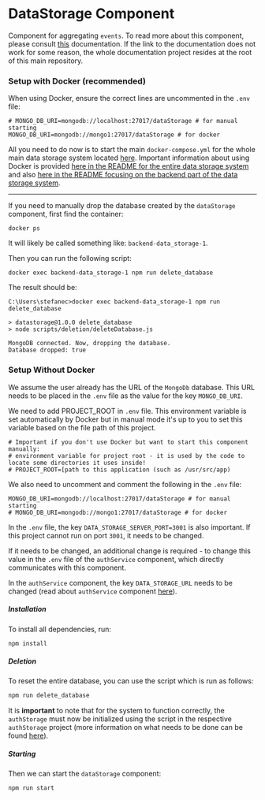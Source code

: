 # DataStorage Component

Component for aggregating `events`. To read more about this component, please consult [this](https://marekstef.github.io/storage-system-documentation/docs/main-system/data-storage/introduction) documentation. If the link to the documentation does not work for some reason, the whole documentation project resides at the root of this main repository.

### Setup with Docker (recommended)

When using Docker, ensure the correct lines are uncommented in the `.env` file:

```env
# MONGO_DB_URI=mongodb://localhost:27017/dataStorage # for manual starting
MONGO_DB_URI=mongodb://mongo1:27017/dataStorage # for docker
```

All you need to do now is to start the main `docker-compose.yml` for the whole main data storage system located [here](../../). Important information about using Docker is provided [here in the README for the entire data storage system](../../) and also [here in the README focusing on the backend part of the data storage system](../).

---

If you need to manually drop the database created by the `dataStorage` component, first find the container:

```docker
docker ps
```

It will likely be called something like: `backend-data_storage-1`.

Then you can run the following script:

```docker
docker exec backend-data_storage-1 npm run delete_database
```

The result should be:

```docker
C:\Users\stefanec>docker exec backend-data_storage-1 npm run delete_database

> datastorage@1.0.0 delete_database
> node scripts/deletion/deleteDatabase.js

MongoDB connected. Now, dropping the database.
Database dropped: true
```

### Setup Without Docker

We assume the user already has the URL of the `MongoDb` database. This URL needs to be placed in the `.env` file as the value for the key `MONGO_DB_URI`.

We need to add PROJECT_ROOT in `.env` file. This environment variable is set automatically by Docker but in manual mode it's up to you to set this variable based on the file path of this project.

```env
# Important if you don't use Docker but want to start this component manually:
# environment variable for project root - it is used by the code to locate some directories it uses inside!
# PROJECT_ROOT=[path to this application (such as /usr/src/app)
```

We also need to uncomment and comment the following in the `.env` file:

```env
MONGO_DB_URI=mongodb://localhost:27017/dataStorage # for manual starting
# MONGO_DB_URI=mongodb://mongo1:27017/dataStorage # for docker
```

In the `.env` file, the key `DATA_STORAGE_SERVER_PORT=3001` is also important. If this project cannot run on port `3001`, it needs to be changed.

If it needs to be changed, an additional change is required - to change this value in the `.env` file of the `authService` component, which directly communicates with this component.

In the `authService` component, the key `DATA_STORAGE_URL` needs to be changed (read about `authService` component [here](../authService/)).

##### Installation
To install all dependencies, run:

```bash
npm install
```

##### Deletion

To reset the entire database, you can use the script which is run as follows:

```bash
npm run delete_database
```

It is **important** to note that for the system to function correctly, the `authStorage` must now be initialized using the script in the respective `authStorage` project (more information on what needs to be done can be found [here](../authService/README.md)).

##### Starting

Then we can start the `dataStorage` component:

```bash
npm run start
```